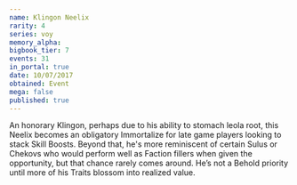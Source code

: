```yaml
---
name: Klingon Neelix
rarity: 4
series: voy
memory_alpha:
bigbook_tier: 7
events: 31
in_portal: true
date: 10/07/2017
obtained: Event
mega: false
published: true
---
```


An honorary Klingon, perhaps due to his ability to stomach leola root, this Neelix becomes an obligatory Immortalize for late game players looking to stack Skill Boosts. Beyond that, he's more reminiscent of certain Sulus or Chekovs who would perform well as Faction fillers when given the opportunity, but that chance rarely comes around. He’s not a Behold priority until more of his Traits blossom into realized value.
